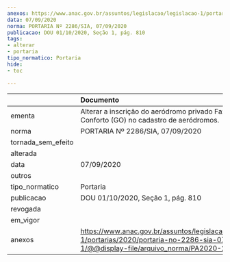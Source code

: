 ```yaml
---
anexos: https://www.anac.gov.br/assuntos/legislacao/legislacao-1/portarias/2020/portaria-no-2286-sia-07-09-2020-1/@@display-file/arquivo_norma/PA2020-2286.pdf
data: 07/09/2020
norma: PORTARIA Nº 2286/SIA, 07/09/2020
publicacao: DOU 01/10/2020, Seção 1, pág. 810
tags:
- alterar
- portaria
tipo_normatico: Portaria
hide: 
- toc 
 
---
```


|                    | Documento                                                                                                                                              |
|:-------------------|:-------------------------------------------------------------------------------------------------------------------------------------------------------|
| ementa             | Alterar a inscrição do aeródromo privado Fazenda Conforto (GO) no cadastro de aeródromos.                                                              |
| norma              | PORTARIA Nº 2286/SIA, 07/09/2020                                                                                                                       |
| tornada_sem_efeito |                                                                                                                                                        |
| alterada           |                                                                                                                                                        |
| data               | 07/09/2020                                                                                                                                             |
| outros             |                                                                                                                                                        |
| tipo_normatico     | Portaria                                                                                                                                               |
| publicacao         | DOU 01/10/2020, Seção 1, pág. 810                                                                                                                      |
| revogada           |                                                                                                                                                        |
| em_vigor           |                                                                                                                                                        |
| anexos             | https://www.anac.gov.br/assuntos/legislacao/legislacao-1/portarias/2020/portaria-no-2286-sia-07-09-2020-1/@@display-file/arquivo_norma/PA2020-2286.pdf |